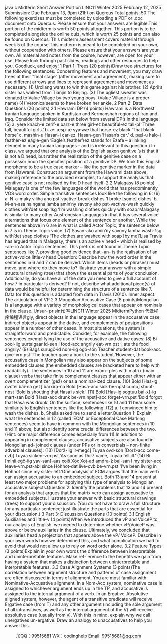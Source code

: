java c
Midterm Short Answer Portion 
LINC11 Winter   2025 
February   12, 2025 
Submission: Due February 13, 9pm (21h) on Quercus 
Total points: 50 
The   following   exercises   must   be   completed   by   uploading   a   PDF   or   .doc   document   onto   Quercus.   Please ensure that your answers are   legible.This   portion   of   the   midterm   is   worth   50 points   altogether.   This   portion   is   to   be   completed   alongside   the online   quiz, which   is   worth   25 points   and   can   also   be   found   on   Quercus.    This   midterm   assessment   covers material   through   week   5 of   the   course.This   midterm   is   meant   to   be   completed   on   your   own,   without   cooperation   with   others.    Please   ensure that   your   answers   are   your   own.    All   material   and   notes   from   the   course,   however,   are   open   for   your   use.   Please   look   through   past   slides, readings   and   other   resources   to   help   you.
Goodluck, and enjoy!
1                                  Part   1:   Trees   (20   points)Draw tree structures for the following sentences.   Concerning features and movement, you may draw trees at their “final stage” (after movement and agreement), making sure   to use different arrows and   lines   to represent   agreement and movement as   necessary.
(1)          Urcilang   wants   to   win   this   game   against   his   brother.
(2)          April’s sister has   walked   from   Tianjin   to   Beijing.
(3)          The   ugliest   sweater   was   donated   to   Value   Village   by   two   young   boys.
(Value Village is a   proper   name)
(4)          Veronica   seems   to   have   broken   her   ankle.
2                                    Part   2:      Data   Questions   (20   points)
2.1                        Hawrami   DP   (4   points)
Hawrami is a Northwest Iranian language spoken in   Kurdistan   and   Kermanshah   regions   of   Iran   and   Iraq.   Consider   the   limited   data   set   below   from   several   DP’s   in   the   language:
(5)            a.            yere            knach-e    zerif-e                                        barz-e
three    girl-ez          beautiful-ez    tall-pl
‘Three   tall, beautiful   girls.’
b.            æ:               æsp-æ                     sya:wæ
that    horse-ez      black
‘That black horse’
c.               mashin-u      Hasan-i
car-ez.                  Hasan-gen
‘Hasan’s car.’
d.            pæl-u                              halo-i
feather-ez      eagle-gen
‘Eagle’s   feather’(ez   stands   for   Ezafe – a   linking   element   in   many   Iranian   languages   –   and   is   irrelevant   to   this   question.)   	In   class, we   argued   that   one   analysis   of   the   English   saxon   genitive   ’s   is   that   it   is   not   a   D   head,   but   rather the realization of   the genitive case   on   a   possessor   noun   the   specifier   position   of a   genitive   DP. We   took   this   English   morpheme   to   be   a   true   case   marker – like   the   genitive   marker   in   the   data   from   Hawrami.   Construct an   argument   from   the   Hawrami   data   above,   making   reference   to   the   provided   examples,   to   support   the analysis   that   genitive   case   is   not   realised   by   the   D   head   itself.
2.2                   Malagasy   (8   points)
Malagasy   is   one   of   the   few   languages   of   the   world   that   has   predominantly   VOS   word   order.   Simple   transitive sentences   look   like   the   following   in 6:
(6)          a.            N-a-maky                                                viliha           aho
pst-vactive-break    dishes
‘I   broke   [some] dishes’
b. M-an-asa                    haingana lamba amin’ny savony aho 
pst-vactive-wash quickly clothes with’det soap 1sg ‘I’m washing clothes quickly with soap.’Malagasy is   similar to   many other Austronesian   languages   in   that   it   has   several   voice   alternations   that   focus one element of   the sentence or another.   While the sentences above in 6 are in what is called   Actor Topic,   the sentence below in 7 is   in   Theme   Topic voice:
(7)             Sasan-ako      amin’ny            savony      lamba    wash-1sg         with’det      soap                  clothes
‘The   clothes   are   washed   with   soap   [by   me]’Lisa   Travis   has   argued   that   in   Malagasy,   there   is   an   active   v   head   –   which   is   realised   by   -an-   in   Actor   Topic   sentences.   This   prefix   is   not   found   in   Theme   Topic   sentences   like 7, providing   good   evidence   that   -an-   is   the   realisation   of   an   active-voice   little-v   head.Question: Describe   how   the   word   order   in   the   sentences   in 6 and 7 can   be   derived.   Which   items   (heads or   phrases) must   move, and   where   do   they   move   to?   Illustrate   your   answer   with   a   simple   structural   drawing (tree) that   shows   the   essential   parts   of   your   conclusion.   Additionally, do   you   have   all   of   the   data   you   need   to give a full account of   how 7 in particular   is   derived?   If   not,   describe   what   additional   piece(s)   of   data   would   be   helpful   for   determining   the   structure   of   a   sentence   like 7.
Data   for   this   question   is   adapted   from   data   in   Travis   (2010).   Inner   aspect:    The   articulation   of   VP
2.3                   Mongolian Accusative   Case   (8   points)Mongolian   is   a   language   with   a   variety   of   morphological   cases   that   appear   on   nominals   in   the   clause.   Unsur-   prisin代 写LINC11 Winter 2025 MidtermPython
代做程序编程语言gly,   direct   objects   in   the   language   appear   in   the   accusative   case,   indirect   objects   appear   in   the   dative,   and   complements   of   postpositions   appear   in   a   number   of   other   cases.       In   most   situations,   the   system   is straightforward   and   predictable.   Consider, for   example, the   following   sentences   exemplifying   the   use   of   the accusative and dative   cases:
(8)             Bi      xool-iig uurtaigaar      id-sen
I          food-acc    angrily                      eat-vrn.pst   ‘I   ate   the   food   angrily.’
(9)             Bagš                      surugč-id nom-iig ögö-sön
Teacher    student-dat    book-acc      give-vrn.pst
‘The teacher gave a book to   the   student.’However, the   accusative   case   in   Mongolian   may   also   appear   on   the   subjects   of   some   embedded   clauses (the   embedded   clauses   are   bracketed   here   to   help   with   readability).    The   sentences   in 10 and 11 are   exam-   ples   with   matrix   (main   clause)   verbs   that   take   finite   complement   clauses   that   appear   either   with   an   overt complementizer   (gež) or   as   a   nominal-ized   clause.
(10)             Bold      [Has-ig övčtei      bai-na               gež]                      barxira-na    Bold      [Hasa-acc    sick             be-npst    comp]      shout-npst
‘Bold is shouting that   Hasa is   sick.’
(11)             Bold      [Has-ig sogtuu      bai-x]-ig                                                               mart-san
Bold      [Hasa-acc    drunk    be-vrn.npst]-acc      forget-vrn.pst   ‘Bold forgot that Hasa was drunk’
On   the   surface, sentences   like 10 and 11 bear   some   similarity   to   English   sentences   like   the   following:
(12)            a.            I   convinced   him   to   wash   the   dishes.
b.            Sheila asked me to   send   a   letter.Question 1: Explain   what   the   sentences   in 12 (called   ‘ECM’   or   Exceptional   Case   Marking   sentences)   seem   to   have   in   common   with   the   Mongolian   sentences   in 10 and 11 above, but   also   identify   some   crucial differences   between   the   two.   (Hint:   one   major   difference   comes   especially   from 11)
In   addition   to   appearing   in   complement   clauses,   accusative   subjects   are   also   found   in   Mongolian   ad-   joined   clauses   (under   PPs   or   in   converbials   –   non-finite   adverbial   clauses):
(13)             [Dorž-iig ir-megč]                      Tuyaa      övd-sön
[Dorž-acc    come-cvb]    Tuyaa      sicken-vrn.pst   ‘As   soon   as   Dorž   came,   Tuyaa   fell   ill.’
(14)             Bi      [minii egč-iig yav-san]-aas                                       xoiš          Xöx   Xot-ad               amdra-ž      bai-san
I          my                   sister-acc    leave-vrn.pst-abl    since      Höhhot-dat      live-cvb      be-vrn.pst   ‘I’ve   been   living   in   Hohhot   since   my   sister   left.’One   analysis   of ECM   argues   that   the   main   verb   can   assign   accusative   to   an   embedded   subject.    Both 13 and 14 present   at   least   two   major   problems   for   applying   this   type   of   analysis   to   Mongolian   accusative subjects.Question 2: Identify the problems that 13 and 14 present for an analysis that argues that the matrix   verb can   assign   accusative   to   embedded   subjects.   Illustrate   your   answer   with   basic   structural   drawings   (trees)   to support your discussion.   (You do not have to draw a full   structure   for   any particular   sentence; just   illustrate   the   parts   that   are
essential for your discussion.)
3                               Part   3:    Discussion   Questions   (10   points)
3.1                        English   Auxiliaries   and   little-v   (4   points)When   we   introduced   the   vP   and   VoiceP   to   our   analysis   of   English,   we   needed   to   determine   whether   vP/VoiceP was   above   or   below   auxiliaries   in   the   clause.   Ultimately, we   concluded   that   auxiliaries   head   a   projection   that    appears   above   the   vP/ VoiceP. Describe   in   your   own   words   how   we   determined   this, and   what   complication    we   had   to   avoid   that   would   not   allow   us   to   rely   on   word   order   alone.
3.2                        Feature   Types   (3   points)Explain   in   your   own   words   the   difference   between   interpretable   and   uninterpretable   features.    Make   ref-   erence   to   the   benefits   we   gain   from   having   a   system   that   makes   a   distinction   between   uninterpretable   and interpretable features.
3.3                   Case   Alignment   Systems   (3   points)The   correlation   between   argument   structure   and   patterns   of   case   assignment   are   often   discussed   in   terms   of alignment.   You are most familiar   with Nominative-Accusative alignment.   In a Nom-Acc system, nominative   case is assigned to   whichever argument ends up in the TP, and accusative is assigned to the internal argument   of   a   verb.   In   an   Ergative-Absolutive   aligned   system, however,   the   agent   of   a   transitive   predicate   will   receive Ergative   case   (from   T)   and   any   other   argument   (including   the   sole   argument   of all   intransitives,   as well   as   the   internal   argument   of   the   V) will   receive   absolutive   case   (usually   from   v).   With   this   in   mind, explain   why we   call   unergatives   un-ergative.   Draw   an   analogy   to   unaccusatives   to   help   you   answer   this.

         
加QQ：99515681  WX：codinghelp  Email: 99515681@qq.com

